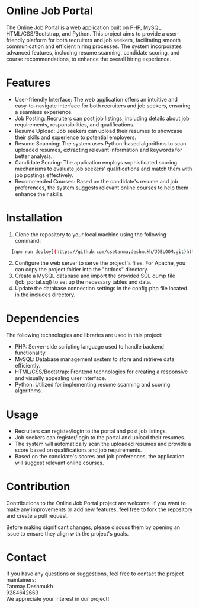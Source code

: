 # Online Job Portal
The Online Job Portal is a web application built on PHP, MySQL, HTML/CSS/Bootstrap, and Python. This project aims to provide a user-friendly platform for both recruiters and job seekers, facilitating smooth communication and efficient hiring processes. The system incorporates advanced features, including resume scanning, candidate scoring, and course recommendations, to enhance the overall hiring experience.
# Features
* User-friendly Interface: The web application offers an intuitive and easy-to-navigate interface for both recruiters and job seekers, ensuring a seamless experience.
* Job Posting: Recruiters can post job listings, including details about job requirements, responsibilities, and qualifications.
* Resume Upload: Job seekers can upload their resumes to showcase their skills and experience to potential employers.
* Resume Scanning: The system uses Python-based algorithms to scan uploaded resumes, extracting relevant information and keywords for better analysis.
* Candidate Scoring: The application employs sophisticated scoring mechanisms to evaluate job seekers' qualifications and match them with job postings effectively.
* Recommended Courses: Based on the candidate's resume and job preferences, the system suggests relevant online courses to help them enhance their skills.
# Installation
1. Clone the repository to your local machine using the following command:
```bash
  [npm run deploy](https://github.com/csetanmaydeshmukh/JOBLOOM.git)https://github.com/csetanmaydeshmukh/JOBLOOM.git
```
2. Configure the web server to serve the project's files. For Apache, you can copy the project folder into the "htdocs" directory.
3. Create a MySQL database and import the provided SQL dump file (job_portal.sql) to set up the necessary tables and data.
4. Update the database connection settings in the config.php file located in the includes directory.
# Dependencies
The following technologies and libraries are used in this project:
* PHP: Server-side scripting language used to handle backend functionality.
* MySQL: Database management system to store and retrieve data efficiently.
* HTML/CSS/Bootstrap: Frontend technologies for creating a responsive and visually appealing user interface.
* Python: Utilized for implementing resume scanning and scoring algorithms.
# Usage
* Recruiters can register/login to the portal and post job listings.
* Job seekers can register/login to the portal and upload their resumes.
* The system will automatically scan the uploaded resumes and provide a score based on qualifications and job requirements.
* Based on the candidate's scores and job preferences, the application will suggest relevant online courses.

# Contribution
Contributions to the Online Job Portal project are welcome. If you want to make any improvements or add new features, feel free to fork the repository and create a pull request.

Before making significant changes, please discuss them by opening an issue to ensure they align with the project's goals.
# Contact
If you have any questions or suggestions, feel free to contact the project maintainers:<br>
Tanmay Deshmukh<br>
9284642663<br>
We appreciate your interest in our project!
